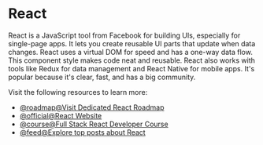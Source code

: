 # React

React is a JavaScript tool from Facebook for building UIs, especially for single-page apps. It lets you create reusable UI parts that update when data changes. React uses a virtual DOM for speed and has a one-way data flow. This component style makes code neat and reusable. React also works with tools like Redux for data management and React Native for mobile apps. It's popular because it's clear, fast, and has a big community.

Visit the following resources to learn more:

- [@roadmap@Visit Dedicated React Roadmap](https://roadmap.sh/react)
- [@official@React Website](https://react.dev)
- [@course@Full Stack React Developer Course](https://www.youtube.com/watch?v=Bvwq_S0n2pk)
- [@feed@Explore top posts about React](https://app.daily.dev/tags/react?ref=roadmapsh)
